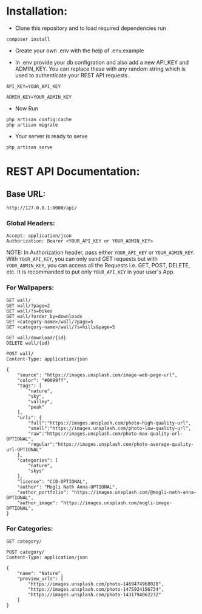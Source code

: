 # Installation:

- Clone this repository and to load required dependencies run

```
composer install
```

- Create your own .env with the help of .env.example

- In .env provide your db configration and also add a new API_KEY and ADMIN_KEY. You can replace these with any random string which is used to authenticate your REST API requests.

```
API_KEY=YOUR_API_KEY

ADMIN_KEY=YOUR_ADMIN_KEY
```

- Now Run
```
php artisan config:cache
php artisan migrate
```

- Your server is ready to serve
```
php artisan serve
```

# REST API Documentation:

## Base URL:
```
http://127.0.0.1:8000/api/
```
### Global Headers:

```
Accept: application/json
Authorization: Bearer <YOUR_API_KEY or YOUR_ADMIN_KEY>
```
NOTE: In Authorization header, pass either `YOUR_API_KEY` or `YOUR_ADMIN_KEY`. With `YOUR_API_KEY`, you can only send GET requests but with `YOUR_ADMIN_KEY`, you can access all the Requests i.e. GET, POST, DELETE, etc. It is recommanded to put only `YOUR_API_KEY` in your user's App.

### For Wallpapers:
```
GET wall/
GET wall/?page=2
GET wall/?s=bikes
GET wall/?order_by=downloads
GET <category-name>/wall/?page=5
GET <category-name>/wall/?s=hills&page=5

GET wall/download/{id}
DELETE wall/{id}

POST wall/
Content-Type: application/json

{
    "source": "https://images.unsplash.com/image-web-page-url",
    "color": "#0099ff",
    "tags": [
        "nature",
        "sky",
        "valley",
        "peak"
    ],
    "urls": {
        "full":"https://images.unsplash.com/photo-high-quality-url",
        "small":"https://images.unsplash.com/photo-low-quality-url",
        "raw":"https://images.unsplash.com/photo-max-quality-url-OPTIONAL",
        "regular":"https://images.unsplash.com/photo-average-quality-url-OPTIONAL"
    },
    "categories": [
        "nature",
        "skys"
    ],
    "license": "CC0-OPTIONAL",
    "author": "Mogli Nath Anna-OPTIONAL",
    "author_portfolio": "https://images.unsplash.com/@mogli-nath-anna-OPTIONAL",
    "author_image": "https://images.unsplash.com/mogli-image-OPTIONAL",
}

```

### For Categories:
```
GET category/

POST category/
Content-Type: application/json

{
    "name": "Nature",
    "preview_urls": [
        "https://images.unsplash.com/photo-1469474968028",
        "https://images.unsplash.com/photo-1475924156734",
        "https://images.unsplash.com/photo-1431794062232"
    ]
}
```
